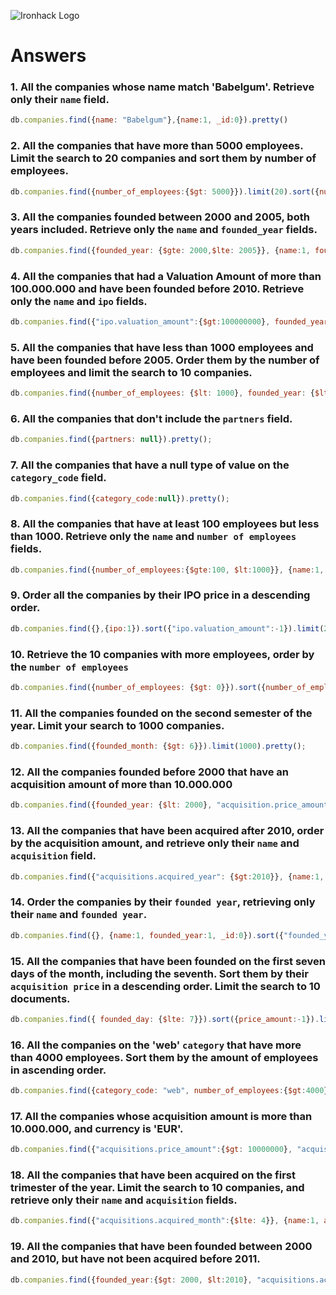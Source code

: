 ![Ironhack Logo](https://i.imgur.com/1QgrNNw.png)

# Answers

### 1. All the companies whose name match 'Babelgum'. Retrieve only their `name` field.

~~~javascript
db.companies.find({name: "Babelgum"},{name:1, _id:0}).pretty()
~~~
### 2. All the companies that have more than 5000 employees. Limit the search to 20 companies and sort them by **number of employees**.

~~~javascript
db.companies.find({number_of_employees:{$gt: 5000}}).limit(20).sort({number_of_employees: 1}).pretty()
~~~

### 3. All the companies founded between 2000 and 2005, both years included. Retrieve only the `name` and `founded_year` fields.

~~~javascript
db.companies.find({founded_year: {$gte: 2000,$lte: 2005}}, {name:1, founded_year:1, _id:0}).pretty()
~~~

### 4. All the companies that had a Valuation Amount of more than 100.000.000 and have been founded before 2010. Retrieve only the `name` and `ipo` fields.

~~~javascript
db.companies.find({"ipo.valuation_amount":{$gt:100000000}, founded_year:{$lt:2010}}, {name:1, ipo:1, _id:0}).pretty();
~~~


### 5. All the companies that have less than 1000 employees and have been founded before 2005. Order them by the number of employees and limit the search to 10 companies.

<!-- Your Code Goes Here -->
~~~javascript
db.companies.find({number_of_employees: {$lt: 1000}, founded_year: {$lt:2005}}).limit(10).sort({number_of_employees:1}).pretty()
~~~

### 6. All the companies that don't include the `partners` field.
~~~javascript
db.companies.find({partners: null}).pretty();
~~~


### 7. All the companies that have a null type of value on the `category_code` field.

~~~javascript
db.companies.find({category_code:null}).pretty();
~~~

### 8. All the companies that have at least 100 employees but less than 1000. Retrieve only the `name` and `number of employees` fields.

~~~javascript
db.companies.find({number_of_employees:{$gte:100, $lt:1000}}, {name:1, number_of_employees:1, _id:0}).pretty();
~~~

### 9. Order all the companies by their IPO price in a descending order.

~~~javascript
db.companies.find({},{ipo:1}).sort({"ipo.valuation_amount":-1}).limit(20).pretty();
~~~

### 10. Retrieve the 10 companies with more employees, order by the `number of employees`

~~~javascript
db.companies.find({number_of_employees: {$gt: 0}}).sort({number_of_employees:-1}).limit(10).pretty();
~~~

### 11. All the companies founded on the second semester of the year. Limit your search to 1000 companies.

<!-- Your Code Goes Here -->
~~~javascript
db.companies.find({founded_month: {$gt: 6}}).limit(1000).pretty();
~~~

### 12. All the companies founded before 2000 that have an acquisition amount of more than 10.000.000

~~~javascript
db.companies.find({founded_year: {$lt: 2000}, "acquisition.price_amount":{$gt:10000000}}).pretty();
~~~

### 13. All the companies that have been acquired after 2010, order by the acquisition amount, and retrieve only their `name` and `acquisition` field.

~~~javascript
db.companies.find({"acquisitions.acquired_year": {$gt:2010}}, {name:1, acquisitions:1, _id:0}).sort({"acquisitions.price_amount":1}).pretty()
~~~

### 14. Order the companies by their `founded year`, retrieving only their `name` and `founded year`.

~~~javascript
db.companies.find({}, {name:1, founded_year:1, _id:0}).sort({"founded_year":1}).pretty()
~~~

### 15. All the companies that have been founded on the first seven days of the month, including the seventh. Sort them by their `acquisition price` in a descending order. Limit the search to 10 documents.

~~~javascript
db.companies.find({ founded_day: {$lte: 7}}).sort({price_amount:-1}).limit(10).pretty();
~~~

### 16. All the companies on the 'web' `category` that have more than 4000 employees. Sort them by the amount of employees in ascending order.

~~~javascript
db.companies.find({category_code: "web", number_of_employees:{$gt:4000}}).sort({number_of_employees:1}).pretty();
~~~

### 17. All the companies whose acquisition amount is more than 10.000.000, and currency is 'EUR'.

~~~javascript
db.companies.find({"acquisitions.price_amount":{$gt: 10000000}, "acquisitions.price_currency_code": 'EUR'}).pretty();
~~~

### 18. All the companies that have been acquired on the first trimester of the year. Limit the search to 10 companies, and retrieve only their `name` and `acquisition` fields.

~~~javascript
db.companies.find({"acquisitions.acquired_month":{$lte: 4}}, {name:1, acquisitions:1, _id:0}).limit(10).pretty();
~~~

### 19. All the companies that have been founded between 2000 and 2010, but have not been acquired before 2011.

~~~javascript
db.companies.find({founded_year:{$gt: 2000, $lt:2010}, "acquisitions.acquired_year":{$gte:2011}}).pretty();
~~~
